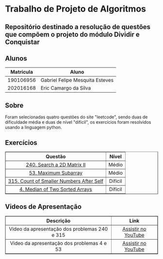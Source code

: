 
# Trabalho de Projeto de Algoritmos

## Repositório destinado a resolução de questões que compõem o projeto do módulo Dividir e Conquistar

## Alunos
|Matrícula | Aluno |
| -- | -- |
| 190106956  |  Gabriel Felipe Mesquita Esteves |
| 202016168  |  Eric Camargo da Silva |

## Sobre 
Foram selecionadas quatro questões do site "leetcode", sendo duas de dificuldade média
e duas de nível "difícil", os exercícios foram resolvidos usando a linguagem python.

## Exercícios

<table border="1" style="width: 100%; text-align: center;">
    <thead>
        <tr>
            <th>Questão</th>
            <th>Nível</th>
        </tr>
    </thead>
    <tbody>
        <tr>
            <td><a href=https://leetcode.com/problems/search-a-2d-matrix-ii/description/" target="_blank">240. Search a 2D Matrix II</a></td>
            <td>Médio</td>
        </tr>
        <tr>
            <td><a href= https://leetcode.com/problems/maximum-subarray/description/"
            target="_blank">53. Maximum Subarray</a></td>
            <td>Médio</td>
        </tr>
        <tr>
            <td><a href= https://leetcode.com/problems/count-of-smaller-numbers-after-self/description/" target="_blank">315. Count of Smaller Numbers After Self</a></td>
            <td>Difícil</td>
        </tr>
        <tr>
            <td><a href= https://leetcode.com/problems/median-of-two-sorted-arrays/description/" target="_blank">4. Median of Two Sorted Arrays</a></td>
            <td>Difícil</td>
        </tr>
    </tbody>
</table>


## Videos de Apresentação

<table border="1" style="width: 100%; text-align: center;">
    <thead>
        <tr>
            <th>Descrição</th>
            <th>Link</th>
        </tr>
    </thead>
    <tbody>
        <tr>
            <td>Video da apresentação dos problemas 240 e 315 </td>
            <td><a href="https://youtu.be/ZDtINFlkTRY">Assistir no YouTube</a></td>
        </tr>
        <tr>
            <td>Video da apresentação dos problemas 4 e 53 </td>
            <td><a href="https://www.youtube.com/watch?v=x3rcloG_Tqo">Assistir no YouTube</a></td>
        </tr>
    </tbody>
</table>

